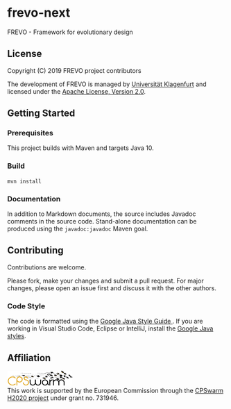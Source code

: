 # frevo-next
FREVO - Framework for evolutionary design

## License
Copyright (C) 2019 FREVO project contributors

The development of FREVO is managed by [Universität Klagenfurt](https://www.aau.at) and licensed under the [Apache License, Version 2.0](https://www.apache.org/licenses/LICENSE-2.0).

## Getting Started
### Prerequisites
This project builds with Maven and targets Java 10.

### Build
```
mvn install
```

### Documentation
In addition to Markdown documents, the source includes Javadoc comments in the source code. Stand-alone documentation can be produced using the `javadoc:javadoc` Maven goal.

## Contributing
Contributions are welcome. 

Please fork, make your changes and submit a pull request. For major changes, please open an issue first and discuss it with the other authors.

### Code Style
The code is formatted using the [Google Java Style Guide ](https://google.github.io/styleguide/javaguide.html). If you are working in Visual Studio Code, Eclipse or IntelliJ, install the [Google Java styles](https://github.com/google/styleguide).

## Affiliation
![CPSwarm](cpswarm.png)  
This work is supported by the European Commission through the [CPSwarm H2020 project](https://cpswarm.eu) under grant no. 731946.
